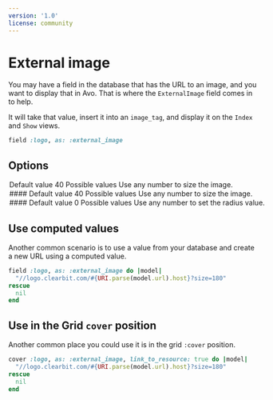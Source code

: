 ```yaml
---
version: '1.0'
license: community
---
```


# External image

You may have a field in the database that has the URL to an image, and you want to display that in Avo. That is where the `ExternalImage` field comes in to help.

It will take that value, insert it into an `image_tag`, and display it on the `Index` and `Show` views.

```ruby
field :logo, as: :external_image
```

## Options

<Option name="`width`">

#### Default value

`40`

#### Possible values

Use any number to size the image.
</Option>

<Option name="`height`">
#### Default value

`40`

#### Possible values

Use any number to size the image.
</Option>

<Option name="`radius`">
#### Default value

`0`

#### Possible values

Use any number to set the radius value.
</Option>

<!-- @include: ./../common/link_to_resource_common.md-->

## Use computed values

Another common scenario is to use a value from your database and create a new URL using a computed value.

```ruby
field :logo, as: :external_image do |model|
  "//logo.clearbit.com/#{URI.parse(model.url).host}?size=180"
rescue
  nil
end
```

## Use in the Grid `cover` position

Another common place you could use it is in the grid `:cover` position.

```ruby
cover :logo, as: :external_image, link_to_resource: true do |model|
  "//logo.clearbit.com/#{URI.parse(model.url).host}?size=180"
rescue
  nil
end
```

